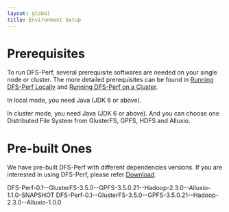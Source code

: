 ```yaml
---
layout: global
title: Environment Setup
---
```


# Prerequisites
To run DFS-Perf, several prerequisite softwares are needed on your single node or cluster. The more detailed prerequisites can be found in [Running DFS-Perf Locally](Running-DFS-Perf-Locally.html) and [Running DFS-Perf on a Cluster](Running-DFS-Perf-on-a-Cluster.html).

In local mode, you need Java (JDK 6 or above).

In cluster mode, you need Java (JDK 6 or above). And you can choose one Distributed File System from GlusterFS, GPFS, HDFS and Alluxio.

# Pre-built Ones
We have pre-built DFS-Perf with different dependencies versions. If you are interested in using DFS-Perf, please refer [Download](Download.html).

DFS-Perf-0.1--GlusterFS-3.5.0--GPFS-3.5.0.21--Hadoop-2.3.0--Alluxio-1.1.0-SNAPSHOT
DFS-Perf-0.1--GlusterFS-3.5.0--GPFS-3.5.0.21--Hadoop-2.3.0--Alluxio-1.0.0
